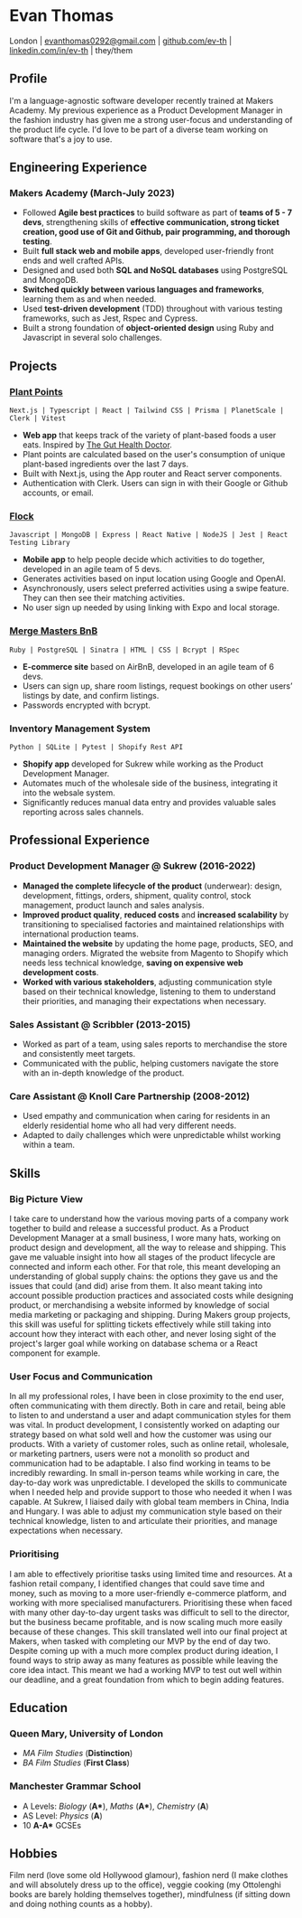 # Evan Thomas

London | evanthomas0292@gmail.com | [github.com/ev-th](https://github.com/ev-th) | [linkedin.com/in/ev-th](https://www.linkedin.com/in/ev-th/) | they/them

## Profile

I'm a language-agnostic software developer recently trained at Makers Academy. My previous experience as a Product Development Manager in the fashion industry has given me a strong user-focus and understanding of the product life cycle. I'd love to be part of a diverse team working on software that's a joy to use.

## Engineering Experience

### Makers Academy (March-July 2023)

- Followed **Agile best practices** to build software as part of **teams of 5 - 7 devs**, strengthening skills of **effective communication, strong ticket creation, good use of Git and Github, pair programming, and thorough testing**.
- Built **full stack web and mobile apps**, developed user-friendly front ends and well crafted APIs.
- Designed and used both **SQL and NoSQL databases** using PostgreSQL and MongoDB.
- **Switched quickly between various languages and frameworks**, learning them as and when needed.
- Used **test-driven development** (TDD) throughout with various testing frameworks, such as Jest, Rspec and Cypress.
- Built a strong foundation of **object-oriented design** using Ruby and Javascript in several solo challenges.

## Projects

### [**Plant Points**](https://github.com/ev-th/plant-points)

`Next.js | Typescript | React | Tailwind CSS | Prisma | PlanetScale | Clerk | Vitest`

- **Web app** that keeps track of the variety of plant-based foods a user eats. Inspired by [The Gut Health Doctor](https://www.theguthealthdoctor.com/30-plant-points).
- Plant points are calculated based on the user's consumption of unique plant-based ingredients over the last 7 days.
- Built with Next.js, using the App router and React server components.
- Authentication with Clerk. Users can sign in with their Google or Github accounts, or email.

### [**Flock**](https://github.com/ev-th/Flock)

`Javascript | MongoDB | Express | React Native | NodeJS | Jest | React Testing Library`

- **Mobile app** to help people decide which activities to do together, developed in an agile team of 5 devs.
- Generates activities based on input location using Google and OpenAI.
- Asynchronously, users select preferred activities using a swipe feature. They can then see their matching activities.
- No user sign up needed by using linking with Expo and local storage.

### [**Merge Masters BnB**](https://github.com/CKMurison/makersbnb-ruby-seed)

`Ruby | PostgreSQL | Sinatra | HTML | CSS | Bcrypt | RSpec`

- **E-commerce site** based on AirBnB, developed in an agile team of 6 devs.
- Users can sign up, share room listings, request bookings on other users’ listings by date, and confirm listings.
- Passwords encrypted with bcrypt.

### **Inventory Management System**

`Python | SQLite | Pytest | Shopify Rest API`

- **Shopify app** developed for Sukrew while working as the Product Development Manager.
- Automates much of the wholesale side of the business, integrating it into the websale system.
- Significantly reduces manual data entry and provides valuable sales reporting across sales channels.

## Professional Experience

### Product Development Manager @ Sukrew (2016-2022)

- **Managed the complete lifecycle of the product** (underwear): design, development, fittings, orders, shipment, quality control, stock management, product launch and sales analysis.
- **Improved product quality**, **reduced costs** and **increased scalability** by transitioning to specialised factories and maintained relationships with international production teams.
- **Maintained the website** by updating the home page, products, SEO, and managing orders. Migrated the website from Magento to Shopify which needs less technical knowledge, **saving on expensive web development costs**.
- **Worked with various stakeholders**, adjusting communication style based on their technical knowledge, listening to them to understand their priorities, and managing their expectations when necessary.

### Sales Assistant @ Scribbler (2013-2015)

- Worked as part of a team, using sales reports to merchandise the store and consistently meet targets.
- Communicated with the public, helping customers navigate the store with an in-depth knowledge of the product.

### Care Assistant @ Knoll Care Partnership (2008-2012)

- Used empathy and communication when caring for residents in an elderly residential home who all had very different needs.
- Adapted to daily challenges which were unpredictable whilst working within a team.

## Skills

### Big Picture View

I take care to understand how the various moving parts of a company work together to build and release a successful product. As a Product Development Manager at a small business, I wore many hats, working on product design and development, all the way to release and shipping. This gave me valuable insight into how all stages of the product lifecycle are connected and inform each other. For that role, this meant developing an understanding of global supply chains: the options they gave us and the issues that could (and did) arise from them. It also meant taking into account possible production practices and associated costs while designing product, or merchandising a website informed by knowledge of social media marketing or packaging and shipping. During Makers group projects, this skill was useful for splitting tickets effectively while still taking into account how they interact with each other, and never losing sight of the project's larger goal while working on database schema or a React component for example.

### User Focus and Communication

In all my professional roles, I have been in close proximity to the end user, often communicating with them directly. Both in care and retail, being able to listen to and understand a user and adapt communication styles for them was vital. In product development, I consistently worked on adapting our strategy based on what sold well and how the customer was using our products. With a variety of customer roles, such as online retail, wholesale, or marketing partners, users were not a monolith so product and communication had to be adaptable. I also find working in teams to be incredibly rewarding. In small in-person teams while working in care, the day-to-day work was unpredictable. I developed the skills to communicate when I needed help and provide support to those who needed it when I was capable. At Sukrew, I liaised daily with global team members in China, India and Hungary. I was able to adjust my communication style based on their technical knowledge, listen to and articulate their priorities, and manage expectations when necessary.

### Prioritising

I am able to effectively prioritise tasks using limited time and resources. At a fashion retail company, I identified changes that could save time and money, such as moving to a more user-friendly e-commerce platform, and working with more specialised manufacturers. Prioritising these when faced with many other day-to-day urgent tasks was difficult to sell to the director, but the business became profitable, and is now scaling much more easily because of these changes. This skill translated well into our final project at Makers, when tasked with completing our MVP by the end of day two. Despite coming up with a much more complex product during ideation, I found ways to strip away as many features as possible while leaving the core idea intact. This meant we had a working MVP to test out well within our deadline, and a great foundation from which to begin adding features.

## Education

### Queen Mary, University of London
- _MA Film Studies_ (**Distinction**)
- _BA Film Studies_ (**First Class**)

### Manchester Grammar School
- A Levels: _Biology_ (**A\***), _Maths_ (**A\***), _Chemistry_ (**A**)
- AS Level: _Physics_ (**A**)
- 10 **A-A\*** GCSEs

## Hobbies

Film nerd (love some old Hollywood glamour), fashion nerd (I make clothes and will absolutely dress up to the office), veggie cooking (my Ottolenghi books are barely holding themselves together), mindfulness (if sitting down and doing nothing counts as a hobby).